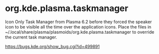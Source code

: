 # org.kde.plasma.taskmanager

Icon Only Task Manager from Plasma 6.2 before they forced the speaker icon to be visible all the time over the application icons.
Place the files in ~/.local/share/plasma/plasmoids/org.kde.plasma.taskmanager to override the current task manager.

https://bugs.kde.org/show_bug.cgi?id=499891

